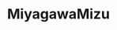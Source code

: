 ---
title: MiyagawaMizu
github: https://github.com/MiyagawaMizu
mode: dark
transition: 3s
archetype:
  - Little Bit of Everything
---